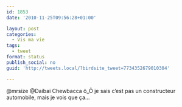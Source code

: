 ```yaml
---
id: 1853
date: '2010-11-25T09:56:28+01:00'

layout: post
categories:
  - Vis ma vie
tags:
  - tweet
format: status
publish_social: no
guid: 'http://tweets.local/?birdsite_tweet=7734352679010304'

---
```


@mrsize @Daibai Chewbacca ô\_Ô je sais c’est pas un constructeur automobile, mais je vois que ça…